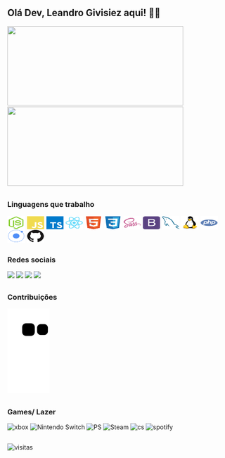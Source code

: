 ## Olá Dev, Leandro Givisiez aqui! 🖖🤘
 <div>  
   <img 
        height="180em" 
        width="400em" 
        src="https://github-readme-stats.vercel.app/api?username=givisiez&show_icons=true&theme=tokyonight&include_all_commits=true&count_private=true&custom_title=Minhas estatísticas"
   />
   <img 
        height="180em" 
        width="400em" 
        src="https://github-readme-stats.vercel.app/api/top-langs/?username=givisiez&layout=compact&langs_count=7&theme=tokyonight&custom_title=Linguagens mais usadas"
   /> 
</div>

 ##
 
 ### Linguagens que trabalho
 
<div>  
 <img 
       align="center" 
       alt="NodeJs" 
       title="NodeJs" 
       height="30" 
       width="40"
       src="https://raw.githubusercontent.com/devicons/devicon/master/icons/nodejs/nodejs-plain.svg"
  >
  <img 
       align="center" 
       alt="Js" 
       title="Javascript" 
       height="30" 
       width="40" 
       src="https://raw.githubusercontent.com/devicons/devicon/master/icons/javascript/javascript-plain.svg"
  >
  <img 
       align="center" 
       alt="Ts" 
       title="Typescript" 
       height="30" 
       width="40" 
       src="https://raw.githubusercontent.com/devicons/devicon/master/icons/typescript/typescript-plain.svg"
  >
  <img 
       align="center" 
       alt="React" 
       title="React" 
       height="30" 
       width="40" 
       src="https://raw.githubusercontent.com/devicons/devicon/master/icons/react/react-original.svg"
  >
  <img 
       align="center" 
       alt="HTML" 
       title="HTML" 
       height="30" 
       width="40" 
       src="https://raw.githubusercontent.com/devicons/devicon/master/icons/html5/html5-original.svg"
  >
  <img 
       align="center" 
       alt="CSS" 
       title="CSS" 
       height="30" 
       width="40" 
       src="https://raw.githubusercontent.com/devicons/devicon/master/icons/css3/css3-original.svg"
  >
  <img 
       align="center" 
       alt="Sass"
       title="Sass"
       height="30" 
       width="40" 
       src="https://raw.githubusercontent.com/devicons/devicon/master/icons/sass/sass-original.svg"
  >  
  <img 
       align="center" 
       alt="Bootstrap" 
       title="Bootstrap" 
       height="30" 
       width="40" 
       src="https://raw.githubusercontent.com/devicons/devicon/master/icons/bootstrap/bootstrap-plain.svg"
  >
  <img 
       align="center" 
       alt="MySQL" 
       title="MySQL" 
       height="30" 
       width="40" 
       src="https://raw.githubusercontent.com/devicons/devicon/master/icons/mysql/mysql-original.svg"
  >
  <img 
       align="center" 
       alt="Linux" 
       title="Linux" 
       height="30" 
       width="40" 
       src="https://raw.githubusercontent.com/devicons/devicon/master/icons/linux/linux-original.svg"
  > 
  <img 
       align="center" 
       alt="PHP" 
       title="PHP"
       height="30" 
       width="40" 
       src="https://raw.githubusercontent.com/devicons/devicon/master/icons/php/php-plain.svg"
  >
  <img 
       align="center" 
       alt="Ionic" 
       title="Ionic" 
       height="30" 
       width="40" 
       src="https://raw.githubusercontent.com/devicons/devicon/master/icons/ionic/ionic-original.svg"
  >
  <img 
       align="center" 
       alt="Github" 
       title="Github" 
       height="30" 
       width="40" 
       src="https://raw.githubusercontent.com/devicons/devicon/master/icons/github/github-original.svg"
 >  
</div>

  ##
 ### Redes sociais
<div>    
  <a href="https://www.linkedin.com/in/lgivisiez" target="_blank"><img src="https://img.shields.io/badge/-LinkedIn-%230077B5?style=for-the-badge&logo=linkedin&logoColor=white" target="_blank"></a> 
 <a href="https://www.facebook.com/leogivisiez/" target="_blank"><img src="https://img.shields.io/badge/Facebook-1877F2?style=for-the-badge&logo=facebook&logoColor=white" target="_blank"></a> 
 <a href="https://twitter.com/leogivisiez" target="_blank"><img src="https://img.shields.io/badge/Twitter-1DA1F2?style=for-the-badge&logo=twitter&logoColor=white" target="_blank"></a>
 <a href="https://instagram.com/givisiez" target="_blank"><img src="https://img.shields.io/badge/-Instagram-%23E4405F?style=for-the-badge&logo=instagram&logoColor=white" target="_blank"></a>
 </div>
 
  ## 
  ### Contribuições

  ![Snake animation](https://github.com/rafaballerini/rafaballerini/blob/output/github-contribution-grid-snake.svg)
  
  
  ##
  ### Games/ Lazer
  
<div> 
 <img src="https://img.shields.io/badge/Xbox-107C10?style=for-the-badge&logo=xbox&logoColor=white" alt="xbox" />
 <img src="https://img.shields.io/badge/Nintendo_Switch-E60012?style=for-the-badge&logo=nintendo-switch&logoColor=white" alt="Nintendo Switch" />
 <img src="https://img.shields.io/badge/PlayStation-003791?style=for-the-badge&logo=playstation&logoColor=white" alt="PS" />
 <img src="https://img.shields.io/badge/Steam-000000?style=for-the-badge&logo=steam&logoColor=white" alt="Steam" />  
 <img src="https://img.shields.io/badge/Counter_Strike-000000?style=for-the-badge&logo=counter-strike&logoColor=white" alt="cs" /> 
 <img src="https://img.shields.io/badge/Spotify-1ED760?&style=for-the-badge&logo=spotify&logoColor=white" alt="spotify" /> 
</div>



 ##  
 
<div> 
 <img src="https://komarev.com/ghpvc/?username=givisiez&color=green" alt="visitas" /> 
</div>
 

